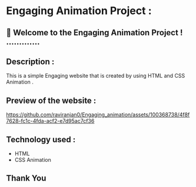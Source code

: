 # Engaging Animation Project :


## 🚀 Welcome to the Engaging Animation Project !  .............


## Description :
This is a simple Engaging website that is created by using HTML and CSS Animation .

## Preview of the website :

https://github.com/raviranjan0/Engaging_animation/assets/100368738/4f8f7628-fc1c-4fda-acf2-e7d95ac7cf36

## Technology used :
- HTML
- CSS Animation

## Thank You

